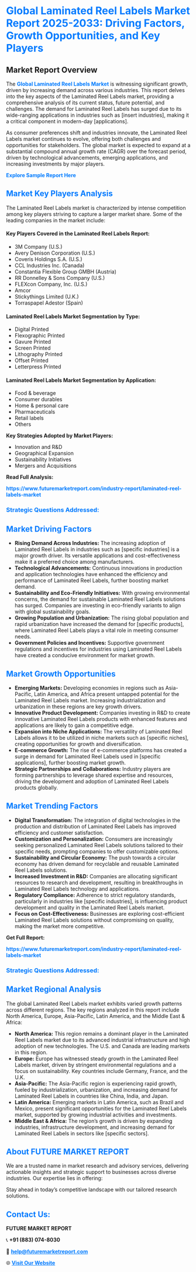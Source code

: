 <h1 style="color: #007BFF;">Global Laminated Reel Labels Market Report 2025-2033: Driving Factors, Growth Opportunities, and Key Players</h1>

<section id="overview">
<h2>Market Report Overview</h2>
<p>The <a href="https://www.futuremarketreport.com/industry-report/laminated-reel-labels-market" style="color: #007BFF; text-decoration: none;"><strong>Global Laminated Reel Labels Market</strong></a> is witnessing significant growth, driven by increasing demand across various industries. This report delves into the key aspects of the Laminated Reel Labels market, providing a comprehensive analysis of its current status, future potential, and challenges. The demand for Laminated Reel Labels has surged due to its wide-ranging applications in industries such as [insert industries], making it a critical component in modern-day [applications].</p>
<p>As consumer preferences shift and industries innovate, the Laminated Reel Labels market continues to evolve, offering both challenges and opportunities for stakeholders. The global market is expected to expand at a substantial compound annual growth rate (CAGR) over the forecast period, driven by technological advancements, emerging applications, and increasing investments by major players.</p>
</section>

<section id="overview">
<p><a href="https://www.futuremarketreport.com/request-sample/reportId=53637" style="color: #007BFF; text-decoration: none;"><strong>Explore Sample Report Here</strong></a></p>
</section>

<section id="key-players">
<h2 style="color: #007BFF;">Market Key Players Analysis</h2>
<p>The Laminated Reel Labels market is characterized by intense competition among key players striving to capture a larger market share. Some of the leading companies in the market include:</p>
<h4>Key Players Covered in the Laminated Reel Labels Report:</h4>
<ul><li>3M Company (U.S.)</li><li>Avery Denison Corporation (U.S.)</li><li>Coveris Holdings S.A. (U.S.)</li><li>CCL Industries Inc. (Canada)</li><li>Constantia Flexible Group GMBH (Austria)</li><li>RR Donnelley &amp; Sons Company (U.S.)</li><li>FLEXcon Company, Inc. (U.S.)</li><li>Amcor</li><li>Stickythings Limited (U.K.)</li><li>Torraspapel Adestor (Spain)</li></ul>
<h4>Laminated Reel Labels Market Segmentation by Type:</h4>
<ul><li>Digital Printed</li><li>Flexographic Printed</li><li>Gavure Printed</li><li>Screen Printed</li><li>Lithography Printed</li><li>Offset Printed</li><li>Letterpress Printed</li></ul>

<h4>Laminated Reel Labels Market Segmentation by Application:</h4>
<ul><li>Food &amp; beverage</li><li>Consumer durables</li><li>Home &amp; personal care</li><li>Pharmaceuticals</li><li>Retail labels</li><li>Others</li></ul>
<p><strong>Key Strategies Adopted by Market Players:</strong></p>
<ul>
<li>Innovation and R&D</li>
<li>Geographical Expansion</li>
<li>Sustainability Initiatives</li>
<li>Mergers and Acquisitions</li>
</ul>
</section>

<section>
<p><strong>Read Full Analysis: </strong></p><a href="https://www.futuremarketreport.com/industry-report/laminated-reel-labels-market" style="color: #007BFF; text-decoration: none;"><strong>https://www.futuremarketreport.com/industry-report/laminated-reel-labels-market</strong></a>
<h3 style="color: #007BFF;">Strategic Questions Addressed:</h3>
</section>

<section id="driving-factors">
<h2 style="color: #007BFF;">Market Driving Factors</h2>
<ul>
<li><strong>Rising Demand Across Industries:</strong> The increasing adoption of Laminated Reel Labels in industries such as [specific industries] is a major growth driver. Its versatile applications and cost-effectiveness make it a preferred choice among manufacturers.</li>
<li><strong>Technological Advancements:</strong> Continuous innovations in production and application technologies have enhanced the efficiency and performance of Laminated Reel Labels, further boosting market demand.</li>
<li><strong>Sustainability and Eco-Friendly Initiatives:</strong> With growing environmental concerns, the demand for sustainable Laminated Reel Labels solutions has surged. Companies are investing in eco-friendly variants to align with global sustainability goals.</li>
<li><strong>Growing Population and Urbanization:</strong> The rising global population and rapid urbanization have increased the demand for [specific products], where Laminated Reel Labels plays a vital role in meeting consumer needs.</li>
<li><strong>Government Policies and Incentives:</strong> Supportive government regulations and incentives for industries using Laminated Reel Labels have created a conducive environment for market growth.</li>
</ul>
</section>

<section id="growth-opportunities">
<h2 style="color: #007BFF;">Market Growth Opportunities</h2>
<ul>
<li><strong>Emerging Markets:</strong> Developing economies in regions such as Asia-Pacific, Latin America, and Africa present untapped potential for the Laminated Reel Labels market. Increasing industrialization and urbanization in these regions are key growth drivers.</li>
<li><strong>Innovative Product Development:</strong> Companies investing in R&D to create innovative Laminated Reel Labels products with enhanced features and applications are likely to gain a competitive edge.</li>
<li><strong>Expansion into Niche Applications:</strong> The versatility of Laminated Reel Labels allows it to be utilized in niche markets such as [specific niches], creating opportunities for growth and diversification.</li>
<li><strong>E-commerce Growth:</strong> The rise of e-commerce platforms has created a surge in demand for Laminated Reel Labels used in [specific applications], further boosting market growth.</li>
<li><strong>Strategic Partnerships and Collaborations:</strong> Industry players are forming partnerships to leverage shared expertise and resources, driving the development and adoption of Laminated Reel Labels products globally.</li>
</ul>
</section>

<section id="trending-factors">
<h2 style="color: #007BFF;">Market Trending Factors</h2>
<ul>
<li><strong>Digital Transformation:</strong> The integration of digital technologies in the production and distribution of Laminated Reel Labels has improved efficiency and customer satisfaction.</li>
<li><strong>Customization and Personalization:</strong> Consumers are increasingly seeking personalized Laminated Reel Labels solutions tailored to their specific needs, prompting companies to offer customizable options.</li>
<li><strong>Sustainability and Circular Economy:</strong> The push towards a circular economy has driven demand for recyclable and reusable Laminated Reel Labels solutions.</li>
<li><strong>Increased Investment in R&D:</strong> Companies are allocating significant resources to research and development, resulting in breakthroughs in Laminated Reel Labels technology and applications.</li>
<li><strong>Regulatory Compliance:</strong> Adherence to strict regulatory standards, particularly in industries like [specific industries], is influencing product development and quality in the Laminated Reel Labels market.</li>
<li><strong>Focus on Cost-Effectiveness:</strong> Businesses are exploring cost-efficient Laminated Reel Labels solutions without compromising on quality, making the market more competitive.</li>
</ul>
</section>

<section>
<p><strong>Get Full Report: </strong></p><a href="https://www.futuremarketreport.com/industry-report/laminated-reel-labels-market" style="color: #007BFF; text-decoration: none;"><strong>https://www.futuremarketreport.com/industry-report/laminated-reel-labels-market</strong></a>
<h3 style="color: #007BFF;">Strategic Questions Addressed:</h3>
</section>


<section id="regional-analysis">
<h2 style="color: #007BFF;">Market Regional Analysis</h2>
<p>The global Laminated Reel Labels market exhibits varied growth patterns across different regions. The key regions analyzed in this report include North America, Europe, Asia-Pacific, Latin America, and the Middle East & Africa:</p>
<ul>
<li><strong>North America:</strong> This region remains a dominant player in the Laminated Reel Labels market due to its advanced industrial infrastructure and high adoption of new technologies. The U.S. and Canada are leading markets in this region.</li>
<li><strong>Europe:</strong> Europe has witnessed steady growth in the Laminated Reel Labels market, driven by stringent environmental regulations and a focus on sustainability. Key countries include Germany, France, and the U.K.</li>
<li><strong>Asia-Pacific:</strong> The Asia-Pacific region is experiencing rapid growth, fueled by industrialization, urbanization, and increasing demand for Laminated Reel Labels in countries like China, India, and Japan.</li>
<li><strong>Latin America:</strong> Emerging markets in Latin America, such as Brazil and Mexico, present significant opportunities for the Laminated Reel Labels market, supported by growing industrial activities and investments.</li>
<li><strong>Middle East & Africa:</strong> The region’s growth is driven by expanding industries, infrastructure development, and increasing demand for Laminated Reel Labels in sectors like [specific sectors].</li>
</ul>
</section>

<footer>
<h2 style="color: #007BFF;">About FUTURE MARKET REPORT</h2>
<p>We are a trusted name in market research and advisory services, delivering actionable insights and strategic support to businesses across diverse industries. Our expertise lies in offering:</p>

<p>Stay ahead in today’s competitive landscape with our tailored research solutions.</p>

<h2 style="color: #007BFF;">Contact Us:</h2>
<p><strong>FUTURE MARKET REPORT</strong></p>
<p>📞 <strong>+91 (883) 074-8030</strong></p>
<p>📧 <strong><a href="mailto:help@futuremarketreport.com" style="color: #007BFF;">help@futuremarketreport.com</a></strong></p>
<p>🌐 <strong><a href="https://www.futuremarketreport.com/" style="color: #007BFF;">Visit Our Website</a></strong></p>
</footer>